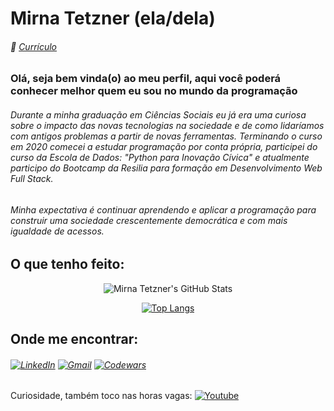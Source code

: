 # Mirna Tetzner (ela/dela)  

###### :scroll: [Currículo]([https://www.canva.com/design/DAFFqfms0y4/0gJVjuH88UOZx_aBkndzhA/view?utm_content=DAFFqfms0y4&utm_campaign=designshare&utm_medium=link&utm_source=publishsharelink](https://www.canva.com/design/DAFFqfms0y4/0gJVjuH88UOZx_aBkndzhA/watch?utm_content=DAFFqfms0y4&utm_campaign=designshare&utm_medium=link&utm_source=publishsharelink))

### Olá, seja bem vinda(o) ao meu perfil, aqui você poderá conhecer melhor quem eu sou no mundo da programação 


###### Durante a minha graduação em Ciências Sociais eu já era uma curiosa sobre o impacto das novas tecnologias na sociedade e de como lidaríamos com antigos problemas a partir de novas ferramentas. Terminando o curso em 2020 comecei a estudar programação por conta própria, participei do curso da Escola de Dados: "Python para Inovação Cívica" e atualmente participo do Bootcamp da Resilia para formação em Desenvolvimento Web Full Stack.

###### Minha expectativa é continuar aprendendo e aplicar a programação para construir uma sociedade crescentemente democrática e com mais igualdade de acessos. 

## O que tenho feito:
<div align="center">
 
![Mirna Tetzner's GitHub Stats](https://github-readme-stats.vercel.app/api?username=mirnatetzner&show_icons=true&theme=gruvbox)

[![Top Langs](https://github-readme-stats.vercel.app/api/top-langs/?username=mirnatetzner)](https://github.com/mirnatetzner/github-readme-stats)

</div>

## Onde me encontrar:

###### [![LinkedIn](https://img.shields.io/badge/LinkedIn-0077B5?style=for-the-badge&logo=linkedin&logoColor=white)](https://www.linkedin.com/in/mirnatetzner) [![Gmail](https://img.shields.io/badge/Gmail-D14836?style=for-the-badge&logo=gmail&logoColor=white)](mailto:mirnatetzner@gmail.com) [![Codewars](https://img.shields.io/badge/Codewars-B1361E?style=for-the-badge&logo=Codewars&logoColor=white)](https://www.codewars.com/users/mirnatetzner)
 
 
 
 Curiosidade, também toco nas horas vagas: [![Youtube](https://img.shields.io/badge/YouTube-FF0000?style=for-the-badge&logo=youtube&logoColor=white)](https://www.youtube.com/channel/UCL8vQUJrs6P9YPqYG6PIu7g)
 
 

